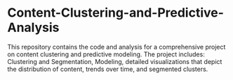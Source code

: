 # Content-Clustering-and-Predictive-Analysis
This repository contains the code and analysis for a comprehensive project on content clustering and predictive modeling. The project includes:  Clustering and Segmentation, Modeling, detailed visualizations that depict the distribution of content, trends over time, and segmented clusters.
